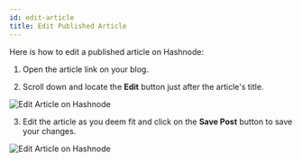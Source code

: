 ```yaml
---
id: edit-article
title: Edit Published Article
---
```


Here is how to edit a published article on Hashnode:

1. Open the article link on your blog.

2. Scroll down and locate the **Edit** button just after the article's title.

![Edit Article on Hashnode](https://cdn.hashnode.com/res/hashnode/image/upload/v1601155826937/ERbqo6Yx3.png?auto=compress)

3. Edit the article as you deem fit and click on the **Save Post** button to save your changes.

![Edit Article on Hashnode](https://cdn.hashnode.com/res/hashnode/image/upload/v1614939543830/Tc8c7edtr.png?auto=compress)

